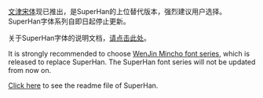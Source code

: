 [文津宋体](https://github.com/takushun-wu/WenJinMincho)现已推出，是SuperHan的上位替代版本，强烈建议用户选择。SuperHan字体系列自即日起停止更新。

关于SuperHan字体的说明文档，[请点击此处](README_OLD.md)。

It is strongly recommended to choose [WenJin Mincho font series](https://github.com/takushun-wu/WenJinMincho), which is released to replace SuperHan. The SuperHan font series will not be updated from now on. 

[Click here](README_OLD.md) to see the readme file of SuperHan.